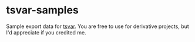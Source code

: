 # tsvar-samples

Sample export data for [tsvar](https://github.com/supreme-chocomint/tsvar). You are free to use for derivative projects, but I'd appreciate if you credited me.
